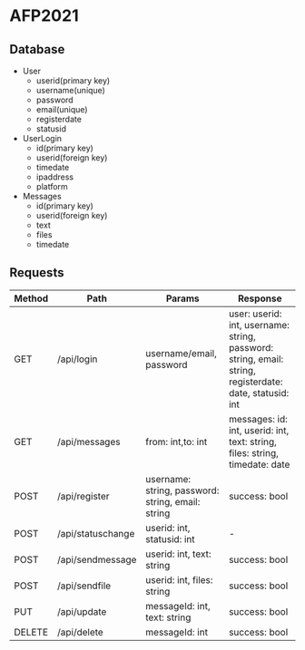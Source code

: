 # AFP2021

## Database
- User
  - userid(primary key)
  - username(unique)
  - password
  - email(unique)
  - registerdate
  - statusid
- UserLogin
  - id(primary key)
  - userid(foreign key)
  - timedate
  - ipaddress
  - platform
- Messages
  - id(primary key)
  - userid(foreign key)
  - text
  - files
  - timedate
  
## Requests

|Method| Path | Params| Response |
|------|------|-------|----------|
|GET|/api/login |username/email, password|user: userid: int, username: string, password: string, email: string, registerdate: date, statusid: int|
|GET|/api/messages |from: int,to: int|messages: id: int, userid: int, text: string, files: string, timedate: date|
|POST|/api/register |username: string, password: string, email: string| success: bool|
|POST|/api/statuschange |userid: int, statusid: int|-|
|POST|/api/sendmessage |userid: int, text: string| success: bool|
|POST|/api/sendfile |userid: int, files: string| success: bool|
|PUT|/api/update |messageId: int, text: string| success: bool|
|DELETE|/api/delete |messageId: int| success: bool|